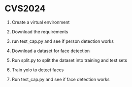 # CVS2024


1. Create a virtual environment

2. Download the requirements

3. run test_cap.py and see if person detection works

4. Download a dataset for face detection

5. Run split.py to split the dataset into training and test sets

6. Train yolo to detect faces

7. Run test_cap.py and see if face detection works